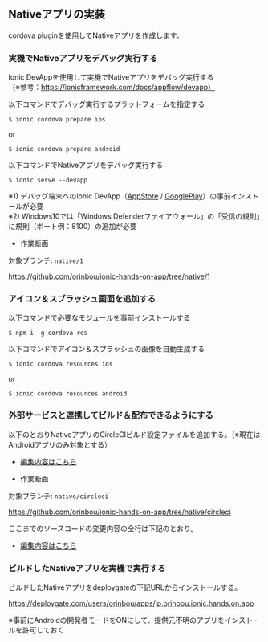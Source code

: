 ## Nativeアプリの実装

cordova pluginを使用してNativeアプリを作成します。

### 実機でNativeアプリをデバッグ実行する

Ionic DevAppを使用して実機でNativeアプリをデバッグ実行する  
（※参考：https://ionicframework.com/docs/appflow/devapp）
 
以下コマンドでデバッグ実行するプラットフォームを指定する

```
$ ionic cordova prepare ios
```
or
```
$ ionic cordova prepare android
```

以下コマンドでNativeアプリをデバッグ実行する

```
$ ionic serve --devapp
```

※1) デバッグ端末へのIonic DevApp（[AppStore](https://apps.apple.com/us/app/ionic-devapp/id1233447133) / [GooglePlay](https://play.google.com/store/apps/details?id=io.ionic.devapp)）の事前インストールが必要  
※2) Windows10では「Windows Defenderファイアウォール」の「受信の規則」に規則（ポート例：8100）の追加が必要  

+ 作業断面

対象ブランチ: `native/1` 

https://github.com/orinbou/ionic-hands-on-app/tree/native/1

### アイコン＆スプラッシュ画面を追加する

以下コマンドで必要なモジュールを事前インストールする

```
$ npm i -g cordova-res
```

以下コマンドでアイコン＆スプラッシュの画像を自動生成する

```
$ ionic cordova resources ios
```
or
```
$ ionic cordova resources android
```

### 外部サービスと連携してビルド＆配布できるようにする

以下のとおりNativeアプリのCircleCIビルド設定ファイルを追加する。（※現在はAndroidアプリのみ対象とする）

* [編集内容はこちら](https://github.com/orinbou/ionic-hands-on-app/blob/native/circleci/.circleci/config.yml)

+ 作業断面

対象ブランチ: `native/circleci` 

https://github.com/orinbou/ionic-hands-on-app/tree/native/circleci

ここまでのソースコードの変更内容の全行は下記のとおり。

* [編集内容はこちら](https://github.com/orinbou/ionic-hands-on-app/compare/native/1...native/circleci)

### ビルドしたNativeアプリを実機で実行する

ビルドしたNativeアプリをdeploygateの下記URLからインストールする。

https://deploygate.com/users/orinbou/apps/jp.orinbou.ionic.hands.on.app

※事前にAndroidの開発者モードをONにして、提供元不明のアプリをインストールを許可しておく
